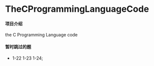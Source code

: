 # TheCProgrammingLanguageCode

#### 项目介绍
the C Programming Language code

#### 暂时跳过的题
- 1-22  1-23 1-24;

